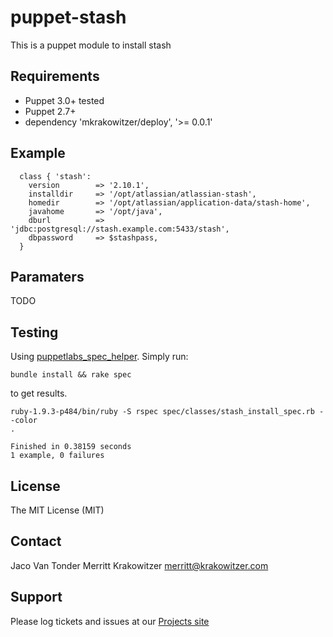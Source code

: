 puppet-stash
============

This is a puppet module to install stash

Requirements
------------
* Puppet 3.0+ tested 
* Puppet 2.7+
* dependency 'mkrakowitzer/deploy', '>= 0.0.1'


Example
-------
```puppet
  class { 'stash':
    version        => '2.10.1',
    installdir     => '/opt/atlassian/atlassian-stash',
    homedir        => '/opt/atlassian/application-data/stash-home',
    javahome       => '/opt/java',
    dburl          => 'jdbc:postgresql://stash.example.com:5433/stash',
    dbpassword     => $stashpass,
  }
```
Paramaters
----------
TODO

Testing
-------
Using [puppetlabs_spec_helper](https://github.com/puppetlabs/puppetlabs_spec_helper). Simply run:

```
bundle install && rake spec
```

to get results.

```
ruby-1.9.3-p484/bin/ruby -S rspec spec/classes/stash_install_spec.rb --color
.

Finished in 0.38159 seconds
1 example, 0 failures
```

License
-------
The MIT License (MIT)

Contact
-------
Jaco Van Tonder
Merritt Krakowitzer merritt@krakowitzer.com

Support
-------

Please log tickets and issues at our [Projects site](http://github.com/mkrakowitzer/puppet-stash)
